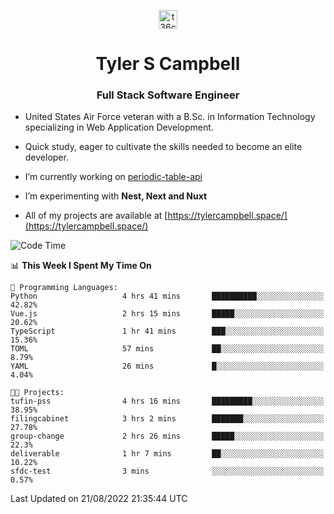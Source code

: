 <p align="center">
<a href="https://www.linkedin.com/in/t36campbell" target="blank"><img align="center" src="https://ik.imagekit.io/t36campbell/Portfolio/linkedin.png.original_m8bbGgPh6.png" alt="t36campbell" height="30" width="30" /></a>
</p>
<h1 align="center">Tyler S Campbell</h1>
<h3 align="center">Full Stack Software Engineer</h3>

* United States Air Force veteran with a B.Sc. in Information Technology specializing in Web Application Development. 

* Quick study, eager to cultivate the skills needed to become an elite developer.

* I’m currently working on [periodic-table-api](https://github.com/t36campbell/periodic-table-api)

* I’m experimenting with **Nest, Next and Nuxt**

* All of my projects are available at [https://tylercampbell.space/](https://tylercampbell.space/)

<!--START_SECTION:waka-->
![Code Time](http://img.shields.io/badge/Code%20Time-1%2C745%20hrs%2028%20mins-blue)

📊 **This Week I Spent My Time On** 

```text
💬 Programming Languages: 
Python                   4 hrs 41 mins       ██████████░░░░░░░░░░░░░░░   42.82% 
Vue.js                   2 hrs 15 mins       █████░░░░░░░░░░░░░░░░░░░░   20.62% 
TypeScript               1 hr 41 mins        ███░░░░░░░░░░░░░░░░░░░░░░   15.36% 
TOML                     57 mins             ██░░░░░░░░░░░░░░░░░░░░░░░   8.79% 
YAML                     26 mins             █░░░░░░░░░░░░░░░░░░░░░░░░   4.04%

🐱‍💻 Projects: 
tufin-pss                4 hrs 16 mins       █████████░░░░░░░░░░░░░░░░   38.95% 
filingcabinet            3 hrs 2 mins        ███████░░░░░░░░░░░░░░░░░░   27.78% 
group-change             2 hrs 26 mins       █████░░░░░░░░░░░░░░░░░░░░   22.3% 
deliverable              1 hr 7 mins         ██░░░░░░░░░░░░░░░░░░░░░░░   10.22% 
sfdc-test                3 mins              ░░░░░░░░░░░░░░░░░░░░░░░░░   0.57%

```


 Last Updated on 21/08/2022 21:35:44 UTC
<!--END_SECTION:waka-->
